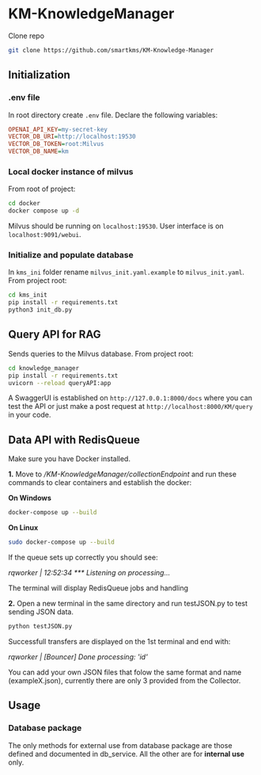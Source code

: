 # KM-KnowledgeManager
Clone repo
``` bash
git clone https://github.com/smartkms/KM-Knowledge-Manager
```
## Initialization
### .env file
In root directory create `.env` file. Declare the following variables:
```ini
OPENAI_API_KEY=my-secret-key
VECTOR_DB_URI=http://localhost:19530
VECTOR_DB_TOKEN=root:Milvus
VECTOR_DB_NAME=km
```
### Local docker instance of milvus
From root of project:
```bash
cd docker
docker compose up -d
```
Milvus should be running on `localhost:19530`. User interface is on `localhost:9091/webui`.

### Initialize and populate database
In `kms_ini` folder rename `milvus_init.yaml.example` to `milvus_init.yaml`.
From project root:
```bash
cd kms_init
pip install -r requirements.txt
python3 init_db.py
```

## Query API for RAG
Sends queries to the Milvus database.
From project root:
```bash
cd knowledge_manager
pip install -r requirements.txt
uvicorn --reload queryAPI:app
```
A SwaggerUI is established on `http://127.0.0.1:8000/docs`
where you can test the API or just make a post request at `http://localhost:8000/KM/query` in your code.

## Data API with RedisQueue
Make sure you have Docker installed.

**1.** Move to */KM-KnowledgeManager/collectionEndpoint* and run these commands to clear containers and establish the docker:

  **On Windows**
  ``` bash
  docker-compose up --build
  ```
  **On Linux**
  ``` bash
  sudo docker-compose up --build
  ```
  If the queue sets up correctly you should see:
  
  *rqworker    | 12:52:34 *** Listening on processing...*
  
  The terminal will display RedisQueue jobs and handling

**2.** Open a new terminal in the same directory and run testJSON.py to test sending JSON data.
  ``` bash
  python testJSON.py
  ```
  Successfull transfers are displayed on the 1st terminal and end with:
  
  *rqworker    | [Bouncer] Done processing: 'id'*
  
  You can add your own JSON files that folow the same format and   name (exampleX.json), currently there are only 3 provided from   the Collector.

## Usage
### Database package
The only methods for external use from database package are those defined and documented in db_service. All the other are for **internal use** only.